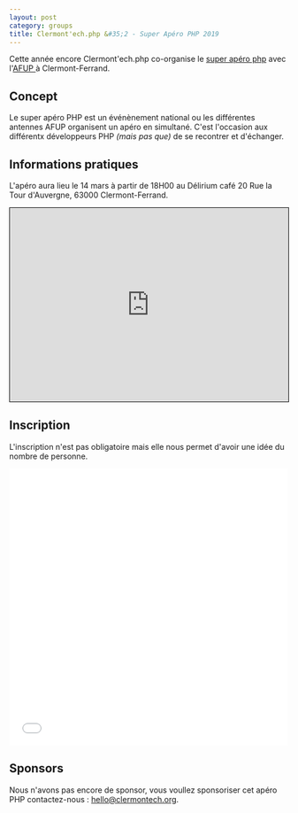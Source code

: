 ```yaml
---
layout: post
category: groups
title: Clermont'ech.php &#35;2 - Super Apéro PHP 2019
---
```


Cette année encore Clermont'ech.php co-organise le [super apéro php](https://afup.org/association/super-apero) avec l'[AFUP ](https://afup.org/p/984-qui-sommes-nous) à Clermont-Ferrand.

## Concept

Le super apéro PHP est un événènement national ou les différentes antennes AFUP organisent un apéro en simultané. C'est l'occasion aux différentx développeurs PHP _(mais pas que)_ de se recontrer et d'échanger.

## Informations pratiques

L'apéro aura lieu le 14 mars à partir de 18H00 au Délirium café 20 Rue la Tour d'Auvergne, 63000 Clermont-Ferrand.

<iframe width="100%" height="350" frameborder="0" scrolling="no" marginheight="0" marginwidth="0" src="https://www.openstreetmap.org/export/embed.html?bbox=3.0814343690872197%2C45.77538074379465%2C3.084974884986878%2C45.777075634387295&amp;layer=mapnik&amp;marker=45.77622819553027%2C3.0832046270370483" style="border: 1px solid black"></iframe>

## Inscription

L'inscription n'est pas obligatoire mais elle nous permet d'avoir une idée du nombre de personne.

<iframe src="//eventbrite.fr/tickets-external?eid=58025711465&ref=etckt" frameborder="0" height="500" width="100%" vspace="0" hspace="0" marginheight="5" marginwidth="5" scrolling="auto" allowtransparency="true"></iframe>

## Sponsors

Nous n'avons pas encore de sponsor, vous voullez sponsoriser cet apéro PHP contactez-nous : [hello@clermontech.org](mailto:hello@clermontech.org?subject=Super%20Apéro%20PHP).

